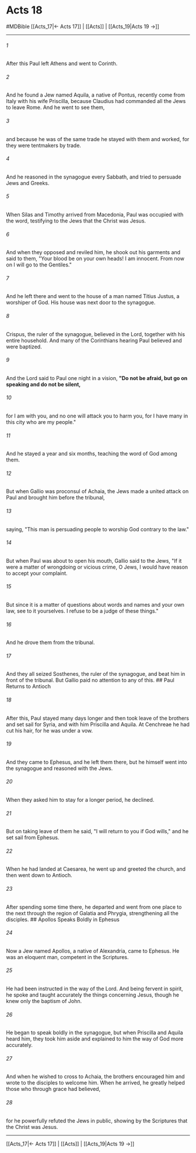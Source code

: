 # Acts 18
#MDBible
[[Acts_17|← Acts 17]] | [[Acts]] | [[Acts_19|Acts 19 →]]

***

###### 1 

After this Paul left Athens and went to Corinth. 

###### 2 

And he found a Jew named Aquila, a native of Pontus, recently come from Italy with his wife Priscilla, because Claudius had commanded all the Jews to leave Rome. And he went to see them, 

###### 3 

and because he was of the same trade he stayed with them and worked, for they were tentmakers by trade. 

###### 4 

And he reasoned in the synagogue every Sabbath, and tried to persuade Jews and Greeks. 

###### 5 

When Silas and Timothy arrived from Macedonia, Paul was occupied with the word, testifying to the Jews that the Christ was Jesus. 

###### 6 

And when they opposed and reviled him, he shook out his garments and said to them, "Your blood be on your own heads! I am innocent. From now on I will go to the Gentiles." 

###### 7 

And he left there and went to the house of a man named Titius Justus, a worshiper of God. His house was next door to the synagogue. 

###### 8 

Crispus, the ruler of the synagogue, believed in the Lord, together with his entire household. And many of the Corinthians hearing Paul believed and were baptized. 

###### 9 

And the Lord said to Paul one night in a vision, **"Do not be afraid, but go on speaking and do not be silent,** 

###### 10 

for I am with you, and no one will attack you to harm you, for I have many in this city who are my people." 

###### 11 

And he stayed a year and six months, teaching the word of God among them. 

###### 12 

But when Gallio was proconsul of Achaia, the Jews made a united attack on Paul and brought him before the tribunal, 

###### 13 

saying, "This man is persuading people to worship God contrary to the law." 

###### 14 

But when Paul was about to open his mouth, Gallio said to the Jews, "If it were a matter of wrongdoing or vicious crime, O Jews, I would have reason to accept your complaint. 

###### 15 

But since it is a matter of questions about words and names and your own law, see to it yourselves. I refuse to be a judge of these things." 

###### 16 

And he drove them from the tribunal. 

###### 17 

And they all seized Sosthenes, the ruler of the synagogue, and beat him in front of the tribunal. But Gallio paid no attention to any of this. ## Paul Returns to Antioch 

###### 18 

After this, Paul stayed many days longer and then took leave of the brothers and set sail for Syria, and with him Priscilla and Aquila. At Cenchreae he had cut his hair, for he was under a vow. 

###### 19 

And they came to Ephesus, and he left them there, but he himself went into the synagogue and reasoned with the Jews. 

###### 20 

When they asked him to stay for a longer period, he declined. 

###### 21 

But on taking leave of them he said, "I will return to you if God wills," and he set sail from Ephesus. 

###### 22 

When he had landed at Caesarea, he went up and greeted the church, and then went down to Antioch. 

###### 23 

After spending some time there, he departed and went from one place to the next through the region of Galatia and Phrygia, strengthening all the disciples. ## Apollos Speaks Boldly in Ephesus 

###### 24 

Now a Jew named Apollos, a native of Alexandria, came to Ephesus. He was an eloquent man, competent in the Scriptures. 

###### 25 

He had been instructed in the way of the Lord. And being fervent in spirit, he spoke and taught accurately the things concerning Jesus, though he knew only the baptism of John. 

###### 26 

He began to speak boldly in the synagogue, but when Priscilla and Aquila heard him, they took him aside and explained to him the way of God more accurately. 

###### 27 

And when he wished to cross to Achaia, the brothers encouraged him and wrote to the disciples to welcome him. When he arrived, he greatly helped those who through grace had believed, 

###### 28 

for he powerfully refuted the Jews in public, showing by the Scriptures that the Christ was Jesus. 

***

[[Acts_17|← Acts 17]] | [[Acts]] | [[Acts_19|Acts 19 →]]
